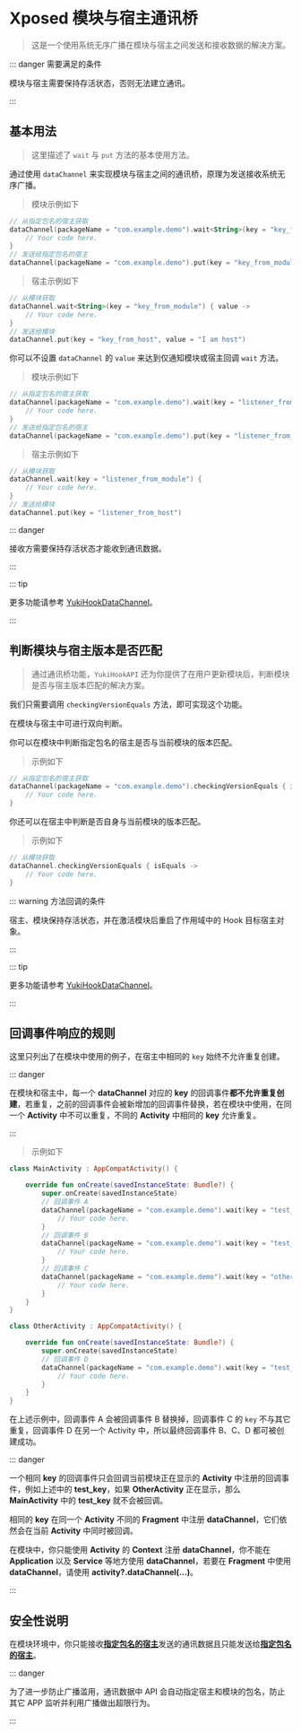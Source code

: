 # Xposed 模块与宿主通讯桥

> 这是一个使用系统无序广播在模块与宿主之间发送和接收数据的解决方案。

::: danger 需要满足的条件

模块与宿主需要保持存活状态，否则无法建立通讯。

:::

## 基本用法

> 这里描述了 `wait` 与 `put` 方法的基本使用方法。

通过使用 `dataChannel` 来实现模块与宿主之间的通讯桥，原理为发送接收系统无序广播。

> 模块示例如下

```kotlin
// 从指定包名的宿主获取
dataChannel(packageName = "com.example.demo").wait<String>(key = "key_from_host") { value ->
    // Your code here.
}
// 发送给指定包名的宿主
dataChannel(packageName = "com.example.demo").put(key = "key_from_module", value = "I am module")
```

> 宿主示例如下

```kotlin
// 从模块获取
dataChannel.wait<String>(key = "key_from_module") { value ->
    // Your code here.
}
// 发送给模块
dataChannel.put(key = "key_from_host", value = "I am host")
```

你可以不设置 `dataChannel` 的 `value` 来达到仅通知模块或宿主回调 `wait` 方法。

> 模块示例如下

```kotlin
// 从指定包名的宿主获取
dataChannel(packageName = "com.example.demo").wait(key = "listener_from_host") {
    // Your code here.
}
// 发送给指定包名的宿主
dataChannel(packageName = "com.example.demo").put(key = "listener_from_module")
```

> 宿主示例如下

```kotlin
// 从模块获取
dataChannel.wait(key = "listener_from_module") {
    // Your code here.
}
// 发送给模块
dataChannel.put(key = "listener_from_host")
```

::: danger

接收方需要保持存活状态才能收到通讯数据。

:::

::: tip

更多功能请参考 [YukiHookDataChannel](../public/com/highcapable/yukihookapi/hook/xposed/channel/YukiHookDataChannel)。

:::

## 判断模块与宿主版本是否匹配

> 通过通讯桥功能，`YukiHookAPI` 还为你提供了在用户更新模块后，判断模块是否与宿主版本匹配的解决方案。

我们只需要调用 `checkingVersionEquals` 方法，即可实现这个功能。

在模块与宿主中可进行双向判断。

你可以在模块中判断指定包名的宿主是否与当前模块的版本匹配。

> 示例如下

```kotlin
// 从指定包名的宿主获取
dataChannel(packageName = "com.example.demo").checkingVersionEquals { isEquals ->
    // Your code here.
}
```

你还可以在宿主中判断是否自身与当前模块的版本匹配。

> 示例如下

```kotlin
// 从模块获取
dataChannel.checkingVersionEquals { isEquals ->
    // Your code here.
}
```

::: warning 方法回调的条件

宿主、模块保持存活状态，并在激活模块后重启了作用域中的 Hook 目标宿主对象。

:::

::: tip

更多功能请参考 [YukiHookDataChannel](../public/com/highcapable/yukihookapi/hook/xposed/channel/YukiHookDataChannel)。

:::

## 回调事件响应的规则

这里只列出了在模块中使用的例子，在宿主中相同的 `key` 始终不允许重复创建。

::: danger

在模块和宿主中，每一个 **dataChannel** 对应的 **key** 的回调事件**都不允许重复创建**，若重复，之前的回调事件会被新增加的回调事件替换，若在模块中使用，在同一个 **Activity** 中不可以重复，不同的 **Activity** 中相同的 **key** 允许重复。

:::

> 示例如下

```kotlin
class MainActivity : AppCompatActivity() {

    override fun onCreate(savedInstanceState: Bundle?) {
        super.onCreate(savedInstanceState)
        // 回调事件 A
        dataChannel(packageName = "com.example.demo").wait(key = "test_key") {
            // Your code here.
        }
        // 回调事件 B
        dataChannel(packageName = "com.example.demo").wait(key = "test_key") {
            // Your code here.
        }
        // 回调事件 C
        dataChannel(packageName = "com.example.demo").wait(key = "other_test_key") {
            // Your code here.
        }
    }
}

class OtherActivity : AppCompatActivity() {

    override fun onCreate(savedInstanceState: Bundle?) {
        super.onCreate(savedInstanceState)
        // 回调事件 D
        dataChannel(packageName = "com.example.demo").wait(key = "test_key") {
            // Your code here.
        }
    }
}
```

在上述示例中，回调事件 A 会被回调事件 B 替换掉，回调事件 C 的 `key` 不与其它重复，回调事件 D 在另一个 Activity 中，所以最终回调事件 B、C、D 都可被创建成功。

::: danger

一个相同 **key** 的回调事件只会回调当前模块正在显示的 **Activity** 中注册的回调事件，例如上述中的 **test_key**，如果 **OtherActivity** 正在显示，那么 **MainActivity** 中的 **test_key** 就不会被回调。

相同的 **key** 在同一个 **Activity** 不同的 **Fragment** 中注册 **dataChannel**，它们依然会在当前 **Activity** 中同时被回调。 

在模块中，你只能使用 **Activity** 的 **Context** 注册 **dataChannel**，你不能在 **Application** 以及 **Service** 等地方使用 **dataChannel**，若要在 **Fragment** 中使用 **dataChannel**，请使用 **activity?.dataChannel(...)**。

:::

## 安全性说明

在模块环境中，你只能接收<u>**指定包名的宿主**</u>发送的通讯数据且只能发送给<u>**指定包名的宿主**</u>。

::: danger

为了进一步防止广播滥用，通讯数据中 API 会自动指定宿主和模块的包名，防止其它 APP 监听并利用广播做出超限行为。

:::